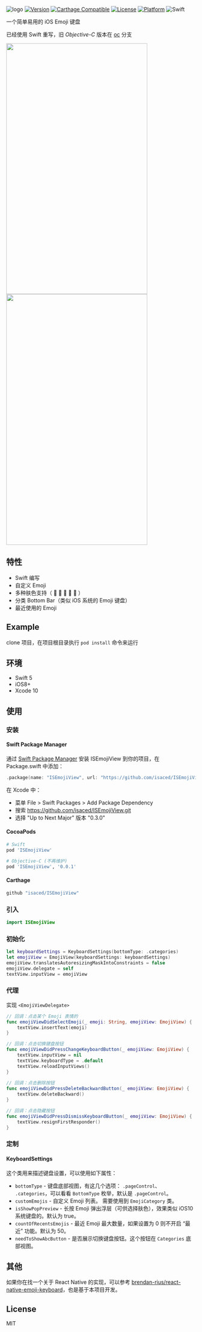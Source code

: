 ![logo](/logo@2x.jpg)
[![Version](https://img.shields.io/cocoapods/v/ISEmojiView.svg?style=flat)](http://cocoapods.org/pods/ISEmojiView) [![Carthage Compatible](https://img.shields.io/badge/Carthage-compatible-4BC51D.svg?style=flat)](https://github.com/Carthage/Carthage) [![License](https://img.shields.io/cocoapods/l/ISEmojiView.svg?style=flat)](http://cocoapods.org/pods/ISEmojiView) [![Platform](https://img.shields.io/cocoapods/p/ISEmojiView.svg?style=flat)](http://cocoapods.org/pods/ISEmojiView)  ![Swift](https://img.shields.io/badge/%20in-swift%205-orange.svg)

一个简单易用的 iOS Emoji 键盘

已经使用 Swift 重写，旧 *Objective-C* 版本在 [oc](https://github.com/isaced/ISEmojiView/tree/oc) 分支

<img src="/screenshot1.png" width="375" height="667"> <img src="/screenshot2.png" width="375" height="667">

## 特性

- Swift 编写
- 自定义 Emoji
- 多种肤色支持（ 🏻 🏼 🏽 🏾 🏿 ）
- 分类 Bottom Bar（类似 iOS 系统的 Emoji 键盘）
- 最近使用的 Emoji

## Example

clone 项目，在项目根目录执行 `pod install` 命令来运行

## 环境

- Swift 5
- iOS8+
- Xcode 10

## 使用

### 安装

#### Swift Package Manager

通过 [Swift Package Manager](https://swift.org/package-manager/) 安装 ISEmojiView 到你的项目，在 Package.swift 中添加：

```swift
.package(name: "ISEmojiView", url: "https://github.com/isaced/ISEmojiView.git", .upToNextMinor(from: "0.3.0")),
```

在 Xcode 中：

- 菜单 File > Swift Packages > Add Package Dependency
- 搜索 https://github.com/isaced/ISEmojiView.git
- 选择 "Up to Next Major" 版本 "0.3.0"


#### CocoaPods

```Ruby
# Swift
pod 'ISEmojiView'

# Objective-C (不再维护)
pod 'ISEmojiView', '0.0.1'
```

#### Carthage

```Ruby
github "isaced/ISEmojiView"
```

### 引入

```Swift
import ISEmojiView
```

### 初始化

```Swift
let keyboardSettings = KeyboardSettings(bottomType: .categories)
let emojiView = EmojiView(keyboardSettings: keyboardSettings)
emojiView.translatesAutoresizingMaskIntoConstraints = false
emojiView.delegate = self
textView.inputView = emojiView
```

### 代理

实现 `<EmojiViewDelegate>`

```Swift
// 回调：点击某个 Emoji 表情的
func emojiViewDidSelectEmoji(_ emoji: String, emojiView: EmojiView) {
    textView.insertText(emoji)
}

// 回调：点击切换键盘按钮
func emojiViewDidPressChangeKeyboardButton(_ emojiView: EmojiView) {
    textView.inputView = nil
    textView.keyboardType = .default
    textView.reloadInputViews()
}
    
// 回调：点击删除按钮
func emojiViewDidPressDeleteBackwardButton(_ emojiView: EmojiView) {
    textView.deleteBackward()
}

// 回调：点击隐藏按钮
func emojiViewDidPressDismissKeyboardButton(_ emojiView: EmojiView) {
    textView.resignFirstResponder()
}
```

### 定制

#### KeyboardSettings

这个类用来描述键盘设置，可以使用如下属性：

- `bottomType` - 键盘底部视图，有这几个选项： `.pageControl`、 `.categories`，可以看看 `BottomType` 枚举，默认是 `.pageControl`。
- `customEmojis` - 自定义 Emoji 列表。 需要使用到 `EmojiCategory` 类。
- `isShowPopPreview` - 长按 Emoji 弹出浮层（可供选择肤色），效果类似 iOS10 系统键盘的。默认为 true。
- `countOfRecentsEmojis` - 最近 Emoji 最大数量，如果设置为 0 则不开启 “最近” 功能。默认为 50。
- `needToShowAbcButton` - 是否展示切换键盘按钮。这个按钮在 `Categories` 底部视图。


## 其他

如果你在找一个关于 React Native 的实现，可以参考 [brendan-rius/react-native-emoji-keyboard](https://github.com/brendan-rius/react-native-emoji-keyboard)，也是基于本项目开发。

## License

MIT
